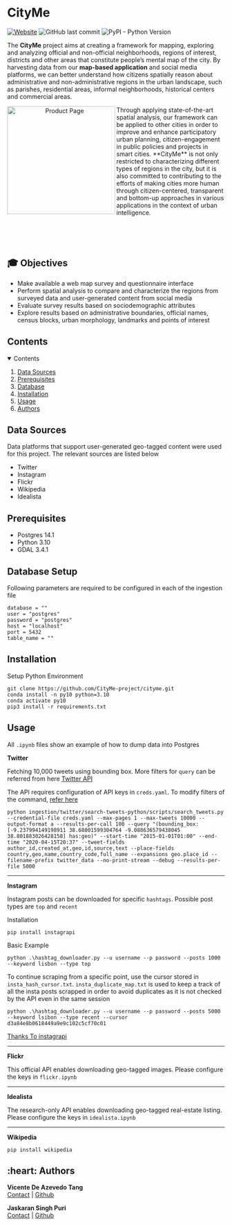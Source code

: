 # CityMe

<a href="https://cityme.novaims.unl.pt">![Website](https://img.shields.io/website?label=CityMe&style=for-the-badge&up_message=live&url=https%3A%2F%2Fcityme.novaims.unl.pt%2F)</a>
![GitHub last commit](https://img.shields.io/github/last-commit/CityMe-project/cityme?style=for-the-badge)
![PyPI - Python Version](https://img.shields.io/pypi/pyversions/instagrapi?style=for-the-badge)
    
The **CityMe** project aims at creating a framework for mapping, exploring and analyzing official and non-official neighborhoods, regions of interest, districts and other areas that constitute people’s mental map of the city. By harvesting data from our **map-based application** and social media platforms, we can better understand how citizens spatially reason about administrative and non-administrative regions in the urban landscape, such as parishes, residential areas, informal neighborhoods, historical centers and commercial areas.

<p align="center">
<img align="left" alt="Product Page" src="https://cityme.novaims.unl.pt/static/media/svg-map.d62718760857113ad3fd07495df17757.svg" width="250">

<p>Through applying state-of-the-art spatial analysis, our framework can be applied to other cities in order to improve and enhance participatory urban planning, citizen-engagement in public policies and projects in smart cities. **CityMe** is not only restricted to characterizing different types of regions in the city, but it is also committed to contributing to the efforts of making cities more human through citizen-centered, transparent and bottom-up approaches in various applications in the context of urban intelligence.</p>

</p>

\
&nbsp;
\
&nbsp;


## :mortar_board: Objectives

<ul>
    <li> Make available a web map survey and questionnaire interface
    <li> Perform spatial analysis to compare and characterize the regions from surveyed data and user-generated content from social media
    <li> Evaluate survey results based on sociodemographic attributes
    <li> Explore results based on administrative boundaries, official names, census blocks, urban morphology, landmarks and points of interest
</ul>

<!-- CONTENTS -->
<h2 id = "contents">Contents</h2>

<details open = "open">
  <summary>Contents</summary>
  <ol>
    <li><a href = "#data">Data Sources</a></li>
    <li><a href = "#pre">Prerequisites</a></li>
    <li><a href = "#db">Database</a></li>
    <li><a href = "#init">Installation</a></li>
    <li><a href = "#use">Usage</a></li>
    <li><a href = "#authors">Authors</a></li>
  </ol>
</details>

<h2 id = "data">Data Sources</h2>
Data platforms that support user-generated geo-tagged content were used for this project. The relevant sources are listed below

<ul>
  <li>Twitter</li>
  <li>Instagram</li>
  <li>Flickr</li>
  <li>Wikipedia</li>
  <li>Idealista</li>
</ul>

<h2 id = "pre">Prerequisites</h2>
<ul>
  <li>Postgres 14.1
  <li>Python 3.10
  <li>GDAL 3.4.1
</ul>

<h2 id = "db">Database Setup</h2>

Following parameters are required to be configured in each of the ingestion file
```
database = ""
user = "postgres"
password = "postgres"
host = "localhost"
port = 5432
table_name = ""
```

<h2 id = "init">Installation</h2>

Setup Python Environment
```
git clone https://github.com/CityMe-project/cityme.git
conda install -n py10 python=3.10
conda activate py10
pip3 install -r requirements.txt
```

<h2 id = "usage">Usage</h2>

All `.ipynb` files show an example of how to dump data into Postgres

<b>Twitter</b>

Fetching 10,000 tweets using bounding box. More filters for `query` can be referred from here [Twitter API](https://developer.twitter.com/apitools/api?endpoint=%2F2%2Ftweets%2Fsearch%2Fall&method=get)

The API requires configuration of API keys in `creds.yaml`. To modify filters of the command, [refer here](https://github.com/twitterdev/search-tweets-python/tree/v2)

```
python ingestion/twitter/search-tweets-python/scripts/search_tweets.py --credential-file creds.yaml --max-pages 1 --max-tweets 10000 --output-format a --results-per-call 100 --query "(bounding_box:[-9.237994149198911 38.68001599304764 -9.088636579438045 38.801883026428158] has:geo)" --start-time "2015-01-01T01:00" --end-time "2020-04-15T20:37" --tweet-fields author_id,created_at,geo,id,source,text --place-fields country,geo,name,country_code,full_name --expansions geo.place_id --filename-prefix twitter_data --no-print-stream --debug --results-per-file 5000
```

<hr />

<b>Instagram</b>

Instagram posts can be downloaded for specific `hashtags`. 
Possible post types are `top` and `recent`

Installation
```
pip install instagrapi
```

Basic Example
```
python .\hashtag_downloader.py --u username --p password --posts 1000 --keyword lisbon --type top

```

To continue scraping from a specific point, use the cursor stored in `insta_hash_cursor.txt`.
`insta_duplicate_map.txt` is used to keep a track of all the insta posts scrapped in order to avoid duplicates as it is not checked by the API even in the same session

```
python .\hashtag_downloader.py --u username --p password --posts 5000 --keyword lsibon --type recent --cursor d3a84e8b0618449a9e9c102c5cf70c01
```

[Thanks To instagrapi](https://github.com/adw0rd/instagrapi)

<hr />

<b>Flickr</b>

This official API enables downloading geo-tagged images. Please configure the keys in `flickr.ipynb`

<hr />

<b>Idealista</b>

The research-only API enables downloading geo-tagged real-estate listing. Please configure the keys in `idealista.ipynb`

<hr />

<b>Wikipedia</b>

```
pip install wikipedia
```

<h2 id = "authors"> :heart: Authors</h2>

<p>
  <b>Vicente De Azevedo Tang</b><br>
  <a href ="mailto:vtang@novaims.unl.pt">Contact</a> | <a href="#" target="_blank">Github</a>
</p>

<p>
  <b>Jaskaran Singh Puri</b><br>
  <a href ="mailto:jpuri@novaims.unl.pt">Contact</a> | <a href="https://github.com/purijs" target="_blank">Github</a>
</p>